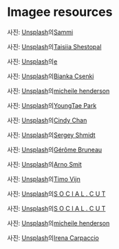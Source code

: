 # Imagee resources

사진: <a href="https://unsplash.com/ko/%EC%82%AC%EC%A7%84/%EB%B2%A0%EC%9D%B4%EC%A7%80-%EC%9E%A5%EB%AF%B8-%EA%BD%83-sP5CaWEN7Do?utm_content=creditCopyText&utm_medium=referral&utm_source=unsplash">Unsplash</a>의<a href="https://unsplash.com/ko/@splendidmusings?utm_content=creditCopyText&utm_medium=referral&utm_source=unsplash">Sammi</a>

사진: <a href="https://unsplash.com/ko/%EC%82%AC%EC%A7%84/%ED%95%91%ED%81%AC%EC%99%80-%ED%99%94%EC%9D%B4%ED%8A%B8-%EC%9E%A5%EB%AF%B8-%EA%BD%83%EB%8B%A4%EB%B0%9C-htHuk0NHySU?utm_content=creditCopyText&utm_medium=referral&utm_source=unsplash">Unsplash</a>의<a href="https://unsplash.com/ko/@taisiia_shestopal?utm_content=creditCopyText&utm_medium=referral&utm_source=unsplash">Taisiia Shestopal</a>

사진: <a href="https://unsplash.com/ko/%EC%82%AC%EC%A7%84/%ED%9D%B0%EC%83%89-%EC%84%B8%EB%9D%BC%EB%AF%B9-%EA%BD%83%EB%B3%91%EC%97%90-%ED%95%91%ED%81%AC-%EC%9E%A5%EB%AF%B8-gkBeYCbXPu8?utm_content=creditCopyText&utm_medium=referral&utm_source=unsplash">Unsplash</a>의<a href="https://unsplash.com/ko/@eyf?utm_content=creditCopyText&utm_medium=referral&utm_source=unsplash">e</a>

사진: <a href="https://unsplash.com/ko/%EC%82%AC%EC%A7%84/%EC%97%AC%EB%9F%AC%EA%B0%80%EC%A7%80%EB%A5%BC-%EC%84%9E%EC%96%B4-%EB%8B%B4%EC%9D%80-%ED%8F%AC%EC%9E%A5-%ED%8A%A4%EB%A6%BD-%EA%BD%83%EB%8B%A4%EB%B0%9C--nxksGFSoeM?utm_content=creditCopyText&utm_medium=referral&utm_source=unsplash">Unsplash</a>의<a href="https://unsplash.com/ko/@biankacsenki?utm_content=creditCopyText&utm_medium=referral&utm_source=unsplash">Bianka Csenki</a>

사진: <a href="https://unsplash.com/ko/%EC%82%AC%EC%A7%84/%EA%B0%88%EC%83%89-%EB%82%98%EB%AC%B4-%EB%B0%94%EB%8B%A5%EC%97%90-%EA%B0%88%EC%83%89-%EA%B0%80%EC%A3%BD-%EC%83%8C%EB%93%A4-FrLEWPxNjl0?utm_content=creditCopyText&utm_medium=referral&utm_source=unsplash">Unsplash</a>의<a href="https://unsplash.com/ko/@micheile?utm_content=creditCopyText&utm_medium=referral&utm_source=unsplash">micheile henderson</a>

사진: <a href="https://unsplash.com/ko/%EC%82%AC%EC%A7%84/%ED%99%94%EB%B6%84%EC%97%90-%EC%8B%AC%EC%9D%80-%EC%8B%9D%EB%AC%BC%EC%9D%B4-%EB%A7%8E%EC%9D%B4-%EA%B0%80%EB%93%9D%ED%95%9C-%EA%BD%83%EC%A7%91-fYoGwkENNmY?utm_content=creditCopyText&utm_medium=referral&utm_source=unsplash">Unsplash</a>의<a href="https://unsplash.com/ko/@adamara_?utm_content=creditCopyText&utm_medium=referral&utm_source=unsplash">YoungTae Park</a>

사진: <a href="https://unsplash.com/ko/%EC%82%AC%EC%A7%84/%EC%95%84%EC%84%B8%ED%8A%B8%EB%93%9C-%EC%BB%AC%EB%9F%AC-%ED%94%8C%EB%9D%BC%EC%9B%8C-%EB%B6%80%EC%BC%80-%EB%A1%9C%ED%8A%B8-1D_QE7gj4-4?utm_content=creditCopyText&utm_medium=referral&utm_source=unsplash">Unsplash</a>의<a href="https://unsplash.com/ko/@cindyynini?utm_content=creditCopyText&utm_medium=referral&utm_source=unsplash">Cindy Chan</a>

사진: <a href="https://unsplash.com/ko/%EC%82%AC%EC%A7%84/%EC%A3%BC%ED%99%A9%EC%83%89-%EA%BD%83%EC%9E%8E-%EA%BD%83-koy6FlCCy5s?utm_content=creditCopyText&utm_medium=referral&utm_source=unsplash">Unsplash</a>의<a href="https://unsplash.com/ko/@monstercritic?utm_content=creditCopyText&utm_medium=referral&utm_source=unsplash">Sergey Shmidt</a>

사진: <a href="https://unsplash.com/ko/%EC%82%AC%EC%A7%84/%ED%95%B4%EB%B0%94%EB%9D%BC%EA%B8%B0-%ED%95%9C-%EB%8B%A4%EB%B0%9C-RPmWEtZLh7U?utm_content=creditCopyText&utm_medium=referral&utm_source=unsplash">Unsplash</a>의<a href="https://unsplash.com/ko/@geromebruneau?utm_content=creditCopyText&utm_medium=referral&utm_source=unsplash">Gérôme Bruneau</a>

사진: <a href="https://unsplash.com/ko/%EC%82%AC%EC%A7%84/%EB%B2%9A%EA%BD%83-%EB%82%98%EB%AC%B4%EC%9D%98-%EB%82%AE%EC%9D%80-%EA%B0%81%EB%8F%84-%EC%82%AC%EC%A7%84-sKJ7zSylUao?utm_content=creditCopyText&utm_medium=referral&utm_source=unsplash">Unsplash</a>의<a href="https://unsplash.com/ko/@_entreprenerd?utm_content=creditCopyText&utm_medium=referral&utm_source=unsplash">Arno Smit</a>

사진: <a href="https://unsplash.com/ko/%EC%82%AC%EC%A7%84/%EB%B2%9A%EA%BD%83-%EB%82%98%EB%AC%B4-yjiZAbTDkik?utm_content=creditCopyText&utm_medium=referral&utm_source=unsplash">Unsplash</a>의<a href="https://unsplash.com/ko/@timovijn?utm_content=creditCopyText&utm_medium=referral&utm_source=unsplash">Timo Vijn</a>

사진: <a href="https://unsplash.com/ko/%EC%82%AC%EC%A7%84/%EB%85%B9%EC%83%89-%EC%9E%8E-%EA%B7%BC%EC%B2%98%EC%97%90-%EC%98%A4%EB%A0%8C%EC%A7%80-%EA%B3%BC%EC%9D%BC%EC%9D%84-%EB%93%A4%EA%B3%A0-%EC%9E%88%EB%8A%94-%EC%82%AC%EB%9E%8C-sBqiND8rQ8s?utm_content=creditCopyText&utm_medium=referral&utm_source=unsplash">Unsplash</a>의<a href="https://unsplash.com/ko/@socialcut?utm_content=creditCopyText&utm_medium=referral&utm_source=unsplash">S O C I A L . C U T</a>

사진: <a href="https://unsplash.com/ko/%EC%82%AC%EC%A7%84/%EB%85%B9%EC%83%89-%EC%9E%8E-%EA%B7%BC%EC%B2%98%EC%97%90-%EC%98%A4%EB%A0%8C%EC%A7%80-%EA%B3%BC%EC%9D%BC%EC%9D%84-%EB%93%A4%EA%B3%A0-%EC%9E%88%EB%8A%94-%EC%82%AC%EB%9E%8C-sBqiND8rQ8s?utm_content=creditCopyText&utm_medium=referral&utm_source=unsplash">Unsplash</a>의<a href="https://unsplash.com/ko/@socialcut?utm_content=creditCopyText&utm_medium=referral&utm_source=unsplash">S O C I A L . C U T</a>

사진: <a href="https://unsplash.com/ko/%EC%82%AC%EC%A7%84/%EA%B2%80%EC%9D%80-%EA%BD%83%EB%B3%91%EC%97%90-%ED%9D%B0%EC%83%89%EA%B3%BC-%EB%B3%B4%EB%9D%BC%EC%83%89-%EA%BD%83-PTLBXS2zM0o?utm_content=creditCopyText&utm_medium=referral&utm_source=unsplash">Unsplash</a>의<a href="https://unsplash.com/ko/@micheile?utm_content=creditCopyText&utm_medium=referral&utm_source=unsplash">micheile henderson</a>

사진: <a href="https://unsplash.com/ko/%EC%82%AC%EC%A7%84/%EB%8B%A4%EC%96%91%ED%95%9C-%EC%83%89%EC%83%81%EC%9D%98-%EA%BD%83%EA%BD%82%EC%9D%B4-%EC%84%BC%ED%84%B0%ED%94%BC%EC%8A%A4-8lwTpNYS6Rg?utm_content=creditCopyText&utm_medium=referral&utm_source=unsplash">Unsplash</a>의<a href="https://unsplash.com/ko/@murpaz?utm_content=creditCopyText&utm_medium=referral&utm_source=unsplash">Irena Carpaccio</a>
